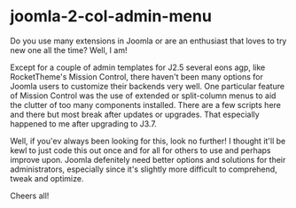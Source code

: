 # joomla-2-col-admin-menu

Do you use many extensions in Joomla or are an enthusiast that loves to try new one all the time? Well, I am!

Except for a couple of admin templates for J2.5 several eons agp, like RocketTheme's Mission Control, there haven't been many options for Joomla users to customize their backends very well. One particular feature of Mission Control was the use of extended or split-column menus to aid the clutter of too many components installed. There are a few scripts here and there but most break after updates or upgrades. That especially happened to me after upgrading to J3.7.

Well, if you'ev always been looking for this, look no further! I thought it'll be kewl to just code this out once and for all for others to use and perhaps improve upon. Joomla defenitely need better options and solutions for their administrators, especially since it's slightly more difficult to comprehend, tweak and optimize.

Cheers all!
